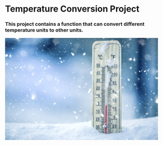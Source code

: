 # Temperature Conversion Project
### This project contains a function that can convert different temperature units to other units.

![Thermometer](outdoor-thermometer.jpg)
